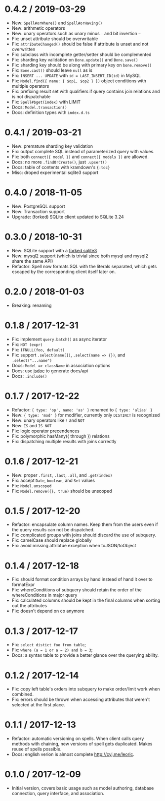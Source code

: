 0.4.2 / 2019-03-29
==================

  * New: `Spell#orWhere()` and `Spell#orHaving()`
  * New: arithmetic operators
  * New: unary operators such as unary minus `-` and bit invertion `~`
  * Fix: unset attribute should be overwritable
  * Fix: `attributeChanged()` should be false if attribute is unset and not overwritten
  * Fix: subclass with incomplete getter/setter should be complemented
  * Fix: sharding key validation on `Bone.update()` and `Bone.save()`
  * Fix: sharding key should be along with primary key on `bone.remove()`
  * Fix: `Bone.cast()` should leave `null` as is
  * Fix: `INSERT ... UPDATE` with `id = LAST_INSERT_ID(id)` in MySQL
  * Fix: `Model.find({ name: { $op1, $op2 } })` object conditions with multiple operators
  * Fix: prefixing result set with qualifiers if query contains join relations and is not dispatchable
  * Fix: `Spell#$get(index)` with LIMIT
  * Docs: `Model.transaction()`
  * Docs: definition types with `index.d.ts`

0.4.1 / 2019-03-21
==================

  * New: premature sharding key validation
  * Fix: output complete SQL instead of parameterized query with values.
  * Fix: both `connect({ model })` and `connect({ models })` are allowed.
  * Docs: no more `.findOrCreate()`, just `.upsert()`
  * Docs: table of contents with kramdown's `{:toc}`
  * Misc: droped experimental sqlite3 support

0.4.0 / 2018-11-05
==================

  * New: PostgreSQL support
  * New: Transaction support
  * Upgrade: (forked) SQLite client updated to SQLite 3.24


0.3.0 / 2018-10-31
==================

 * New: SQLite support with a [forked sqlite3](https://github.com/cyjake/node-sqlite3)
 * New: mysql2 support (which is trivial since both mysql and mysql2 share the same API)
 * Refactor: Spell now formats SQL with the literals separated, which gets escaped by the corresponding client itself later on.

0.2.0 / 2018-01-03
==================

 * Breaking: renaming

0.1.8 / 2017-12-31
==================

 * Fix: implement `query.batch()` as async iterator
 * Fix: `NOT (expr)`
 * Fix: `IFNULL(foo, default)`
 * Fix: support `.select(name[])`, `.select(name => {})`, and `.select("...name")`
 * Docs: `Model => className` in association options
 * Docs: use [jsdoc](http://usejsdoc.org) to generate docs/api
 * Docs: `.include()`

0.1.7 / 2017-12-22
==================

 * Refactor: `{ type: 'op', name: 'as' }` renamed to `{ type: 'alias' }`
 * New: `{ type: 'mod' }` for modifier, currently only `DISTINCT` is recognized
 * New: unary operators like `!` and `NOT`
 * New: `IS` and `IS NOT`
 * Fix: logic operator precendences
 * Fix: polymorphic hasMany({ through }) relations
 * Fix: dispatching multiple results with joins correctly

0.1.6 / 2017-12-21
==================

 * New: proper `.first`, `.last`, `.all`, and `.get(index)`
 * Fix: accept `Date`, `boolean`, and `Set` values
 * Fix: `Model.unscoped`
 * Fix: `Model.remove({}, true)` should be unscoped

0.1.5 / 2017-12-20
==================

 * Refactor: encapsulate column names. Keep them from the users even if the query results can not be dispatched.
 * Fix: complicated groups with joins should discard the use of subquery.
 * Fix: camelCase should replace globally
 * Fix: avoid missing attribtue exception when toJSON/toObject

0.1.4 / 2017-12-18
==================

 * Fix: should format condition arrays by hand instead of hand it over to formatExpr
 * Fix: whereConditions of subquery should retain the order of the whereConditions in major query
 * Fix: calculated columns should be kept in the final columns when sorting out the attributes
 * Fix: doesn't depend on co anymore

0.1.3 / 2017-12-17
==================

 * Fix: `select distict foo from table`;
 * Fix: `where (a = 1 or a = 2) and b = 3`;
 * Docs: a syntax table to provide a better glance over the querying ability.

0.1.2 / 2017-12-14
==================

 * Fix: copy left table's orders into subquery to make order/limit work when combined.
 * Fix: errors should be thrown when accessing attributes that weren't selected at the first place.

0.1.1 / 2017-12-13
==================

 * Refactor: automatic versioning on spells. When client calls query methods with chaining, new versions of spell gets duplicated. Makes reuse of spells possible.
 * Docs: english verion is almost complete <http://cyj.me/leoric>.

0.1.0 / 2017-12-09
==================

 * Initial version, covers basic usage such as model authoring, database connection, query interface, and association.

